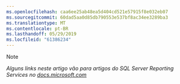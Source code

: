 ```yaml
---
ms.openlocfilehash: caa6ee25ab48ea5d404cd521e57915f8e032eb07
ms.sourcegitcommit: 60dad5aa0d85db790553e537bf8ac34ee3289ba3
ms.translationtype: MT
ms.contentlocale: pt-BR
ms.lasthandoff: 05/29/2019
ms.locfileid: "61386234"
---
```

>[!NOTE]
>*Alguns links neste artigo vão para artigos do SQL Server Reporting Services no [docs.microsoft.com](https://docs.microsoft.com/sql/reporting-services/)*

